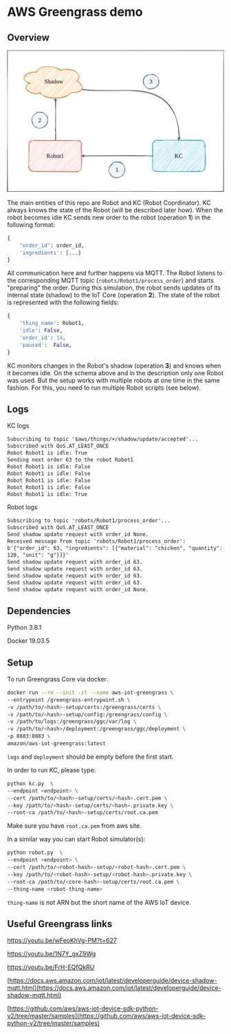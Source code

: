 
# AWS Greengrass demo

## Overview

![Schema][schema]

The main entities of this repo are Robot and KC (Robot Coordinator).
KC always knows the state of the Robot (will be described later how). When the robot becomes idle KC sends new order to the robot (operation **1**) in the following format:
```python
{
	"order_id": order_id,
	'ingredients': [...]
}
```
All communication here and further happens via MQTT. The Robot listens to the corresponding MQTT topic (`robots/Robot1/process_order`) and starts "preparing" the order. During this simulation, the robot sends updates of its internal state (shadow) to the IoT Core (operation **2**).  The state of the robot is represented with the following fields:
```python
{
	'thing_name': Robot1,
	'idle': False,
	'order_id': 14,
	'paused':  False,
}
```
KC monitors changes in the Robot's shadow (operation **3**) and knows when it becomes idle.
On the schema above and in the description only one Robot was used. But the setup works with multiple robots at one time in the same fashion. For this, you need to run multiple Robot scripts (see below).

## Logs
KC logs
```
Subscribing to topic '$aws/things/+/shadow/update/accepted'...
Subscribed with QoS.AT_LEAST_ONCE
Robot Robot1 is idle: True
Sending next order 63 to the robot Robot1
Robot Robot1 is idle: False
Robot Robot1 is idle: False
Robot Robot1 is idle: False
Robot Robot1 is idle: False
Robot Robot1 is idle: True
```
Robot logs
```
Subscribing to topic 'robots/Robot1/process_order'...
Subscribed with QoS.AT_LEAST_ONCE
Send shadow update request with order_id None.
Received message from topic 'robots/Robot1/process_order': b'{"order_id": 63, "ingredients": [{"material": "chicken", "quantity": 120, "unit": "g"}]}'
Send shadow update request with order_id 63.
Send shadow update request with order_id 63.
Send shadow update request with order_id 63.
Send shadow update request with order_id 63.
Send shadow update request with order_id None.
```

## Dependencies
Python 3.8.1

Docker 19.03.5

## Setup
To run Greengrass Core via docker:
```bash
docker run --rm --init -it --name aws-iot-greengrass \
--entrypoint /greengrass-entrypoint.sh \
-v /path/to/<hash>-setup/certs:/greengrass/certs \
-v /path/to/<hash>-setup/config:/greengrass/config \
-v /path/to/logs:/greengrass/ggc/var/log \
-v /path/to/<hash>/deployment:/greengrass/ggc/deployment \
-p 8883:8883 \
amazon/aws-iot-greengrass:latest
```
`logs` and `deployment` should be empty before the first start.

In order to run KC, please type:
```bash
python kc.py  \
--endpoint <endpoint> \
--cert /path/to/<hash>-setup/certs/<hash>.cert.pem \
--key /path/to/<hash>-setup/certs/<hash>.private.key \
--root-ca /path/to/<hash>-setup/certs/root.ca.pem
```
Make sure you have `root.ca.pem` from aws site.

In a similar way you can start Robot simulator(s):
```bash
python robot.py  \
--endpoint <endpoint> \
--cert /path/to/<robot-hash>-setup/<robot-hash>.cert.pem \
--key /path/to/<robot-hash>-setup/<robot-hash>.private.key \
--root-ca /path/to/<core-hash>-setup/certs/root.ca.pem \
--thing-name <robot-thing-name>
```
`thing-name` is not ARN but the short name of the AWS IoT device.

## Useful Greengrass links
https://youtu.be/wFeoKhVg-PM?t=627

https://youtu.be/1N7Y_gxZ9Wg

https://youtu.be/FrH-EQfQkRU

[https://docs.aws.amazon.com/iot/latest/developerguide/device-shadow-mqtt.html](https://docs.aws.amazon.com/iot/latest/developerguide/device-shadow-mqtt.html)

[https://github.com/aws/aws-iot-device-sdk-python-v2/tree/master/samples](https://github.com/aws/aws-iot-device-sdk-python-v2/tree/master/samples)



[schema]: docs/schema.png "SCHEMA"
